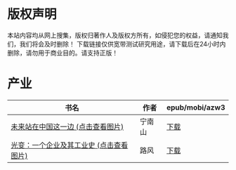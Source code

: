 # 版权声明

本站内容均从网上搜集，版权归著作人及版权方所有，如侵犯您的权益，请通知我们，我们将会及时删除！ 下载链接仅供宽带测试研究用途，请下载后在24小时内删除，请勿用于商业目的。请支持正版！

# 产业

| 书名 | 作者 | epub/mobi/azw3 |
| --- | --- | --- |
| [未来站在中国这一边 (点击查看图片)](https://www.dushupai.com/attachment/2024/06/09/4f9b94d1e3eef245.jpg) | 宁南山 | [下载](https://url89.ctfile.com/f/31084289-1356990559-a386a7?p=8866) |
| [光变：一个企业及其工业史 (点击查看图片)](https://www.dushupai.com/attachment/2024/06/03/55707fd3564e5854.jpg) | 路风 | [下载](https://url89.ctfile.com/f/31084289-1357015045-f54b86?p=8866) |
